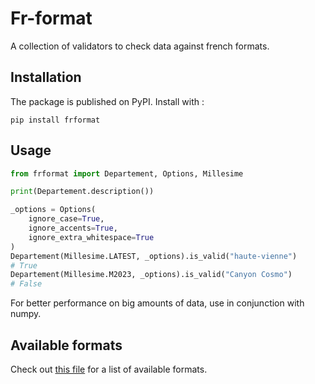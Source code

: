 # Fr-format

A collection of validators to check data against french formats.

## Installation

The package is published on PyPI. Install with :

`pip install frformat`

## Usage 

```python
from frformat import Departement, Options, Millesime

print(Departement.description())

_options = Options(
    ignore_case=True,
    ignore_accents=True,
    ignore_extra_whitespace=True
)
Departement(Millesime.LATEST, _options).is_valid("haute-vienne")
# True
Departement(Millesime.M2023, _options).is_valid("Canyon Cosmo")
# False
```

For better performance on big amounts of data, use in conjunction with numpy.

## Available formats

Check out [this file](./docs/formats.md) for a list of available formats.
